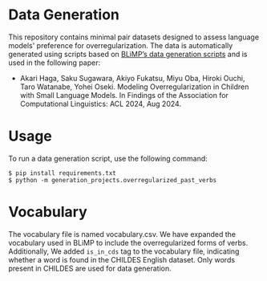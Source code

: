 # Data Generation
This repository contains minimal pair datasets designed to assess language models' preference for overregularization. The data is automatically generated using scripts based on [BLiMP’s data generation scripts](https://github.com/alexwarstadt/data_generation/tree/blimp) and is used in the following paper:

- Akari Haga, Saku Sugawara, Akiyo Fukatsu, Miyu Oba, Hiroki Ouchi, Taro Watanabe, Yohei Oseki. Modeling Overregularization in Children with Small Language Models. In Findings of the Association for Computational Linguistics: ACL 2024, Aug 2024.

# Usage
To run a data generation script, use the following command:
```
$ pip install requirements.txt
$ python -m generation_projects.overregularized_past_verbs
```

# Vocabulary
The vocabulary file is named vocabulary.csv.
We have expanded the vocabulary used in BLiMP to include the overregularized forms of verbs. Additionally, We added `is_in_cds` tag to the vocabulary file, indicating whether a word is found in the CHILDES English dataset. Only words present in CHILDES are used for data generation.
